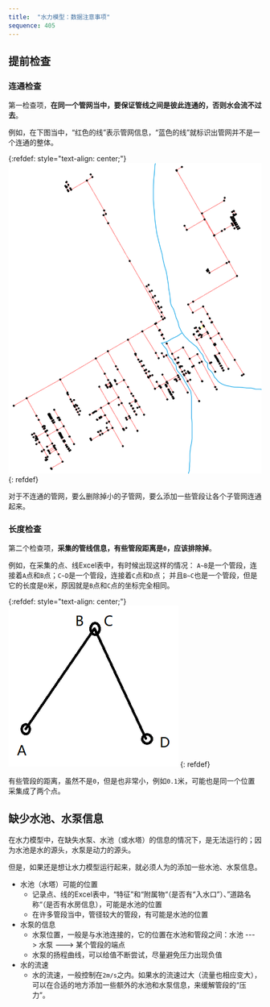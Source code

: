 ```yaml
---
title:  "水力模型：数据注意事项"
sequence: 405
---
```


## 提前检查

### 连通检查

第一检查项，**在同一个管网当中，要保证管线之间是彼此连通的，否则水会流不过去**。

例如，在下图当中，“红色的线”表示管网信息，“蓝色的线”就标识出管网并不是一个连通的整体。

{:refdef: style="text-align: center;"}
![](/assets/image/hydraulic-model/data/hydraulic-model-disconnected-pipeline.png)
{: refdef}

对于不连通的管网，要么删除掉小的子管网，要么添加一些管段让各个子管网连通起来。

### 长度检查

第二个检查项，**采集的管线信息，有些管段距离是`0`，应该排除掉**。

例如，在采集的点、线Excel表中，有时候出现这样的情况：
`A~B`是一个管段，连接着`A`点和`B`点；`C~D`是一个管段，连接着`C`点和`D`点；
并且`B~C`也是一个管段，但是它的长度是`0`米，原因就是`B`点和`C`点的坐标完全相同。

{:refdef: style="text-align: center;"}
![](/assets/image/hydraulic-model/data/hydraulic-model-pipeline-length-zero.png)
{: refdef}

有些管段的距离，虽然不是`0`，但是也非常小，例如`0.1`米，可能也是同一个位置采集成了两个点。

## 缺少水池、水泵信息

在水力模型中，在缺失水泵、水池（或水塔）的信息的情况下，是无法运行的；因为水池是水的源头，水泵是动力的源头。

但是，如果还是想让水力模型运行起来，就必须人为的添加一些水池、水泵信息。

- 水池（水塔）可能的位置
  - 记录点、线的Excel表中，“特征”和“附属物“（是否有“入水口”）、”道路名称“（是否有水房信息），可能是水池的位置
  - 在许多管段当中，管径较大的管段，有可能是水池的位置
- 水泵的信息
  - 水泵位置，一般是与水池连接的，它的位置在水池和管段之间：水池 ---> 水泵 ---> 某个管段的端点
  - 水泵的扬程曲线，可以给值不断尝试，尽量避免压力出现负值
- 水的流速
  - 水的流速，一般控制在`2m/s`之内。如果水的流速过大（流量也相应变大），可以在合适的地方添加一些额外的水池和水泵信息，来缓解管段的“压力”。

